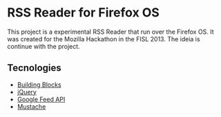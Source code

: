 RSS Reader for Firefox OS
=========================

This project is a experimental RSS Reader that run over the Firefox OS. It was created for the Mozilla Hackathon in the FISL 2013. The ideia is continue with the project.


Tecnologies
-----------

- [Building Blocks](http://buildingfirefoxos.com/building-blocks)
- [jQuery](http://jquery.com)
- [Google Feed API](https://developers.google.com/feed/)
- [Mustache](http://mustache.github.io/)
